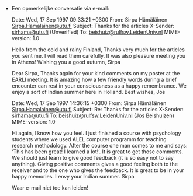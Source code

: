 - Een opmerkelijke conversatie via e-mail:
  
  Date: Wed, 17 Sep 1997 09:33:21 +0300
  From: Sirpa Hämäläinen <Sirpa.Hamalainen@utu.fi>
  Subject: Thanks for the articles
  X-Sender: sirhama@utu.fi (Unverified)
  To: beishuiz@rulfsw.LeidenUniv.nl
  MIME-version: 1.0
  
  Hello from the cold and rainy Finland,
  Thanks very much for the articles you sent me. I will read them carefully.
  It was also pleasure meeting you in Athens!
  Wishing you a good autumn,
  Sirpa
  
  Dear Sirpa,
  Thanks again for your kind comments on my poster at the EARLI meeting. It is amazing how a few friendly words during a brief encounter can rest in your consciousness as a happy remembrance. We enjoy a sort of Indian summer here in Holland.
  Best wishes, Jos
  
  Date: Wed, 17 Sep 1997 14:36:15 +0300
  From: Sirpa Hämäläinen <Sirpa.Hamalainen@utu.fi>
  Subject: Re: Thanks for the articles
  X-Sender: sirhama@utu.fi
  To: beishuiz@rulfsw.LeidenUniv.nl (Jos Beishuizen)
  MIME-version: 1.0
  
  Hi again,
  I know how you feel. I just finished a course with psychology students
  where we used ALEL computer programm for teaching research methodology.
  After the course one man comes to me and says: ‘This has been great! I
  learned a lot!’. It is great to get those comments. 
  We should just learn to give good feedback (it is so easy not to say
  anything). Giving positive comments gives a good feeling both to the
  receiver and to the one who gives the feedback.
  It is great to be in your happy memories.
  I envy your Indian summer.
  Sirpa
  
  Waar e-mail niet toe kan leiden!